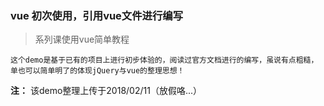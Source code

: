 ### vue 初次使用，引用vue文件进行编写

> 系列课使用vue简单教程

    这个demo是基于已有的项目上进行初步体验的，阅读过官方文档进行的编写，虽说有点粗糙，单也可以简单明了的体现jQuery与vue的整理思想！
    

**注：** 该demo整理上传于2018/02/11（放假咯...）
